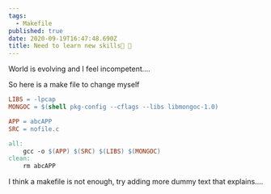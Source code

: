 ```yaml
---
tags:
  - Makefile
published: true
date: 2020-09-19T16:47:48.690Z
title: Need to learn new skills🤺 🦽
---
```

World is evolving and I feel incompetent....

So here is a make file to change myself

```Makefile
LIBS = -lpcap 
MONGOC = $(shell pkg-config --cflags --libs libmongoc-1.0)

APP = abcAPP
SRC = nofile.c

all:
	gcc -o $(APP) $(SRC) $(LIBS) $(MONGOC)
clean:
	rm abcAPP
```

 I think a makefile is not enough, try adding more dummy text that explains....